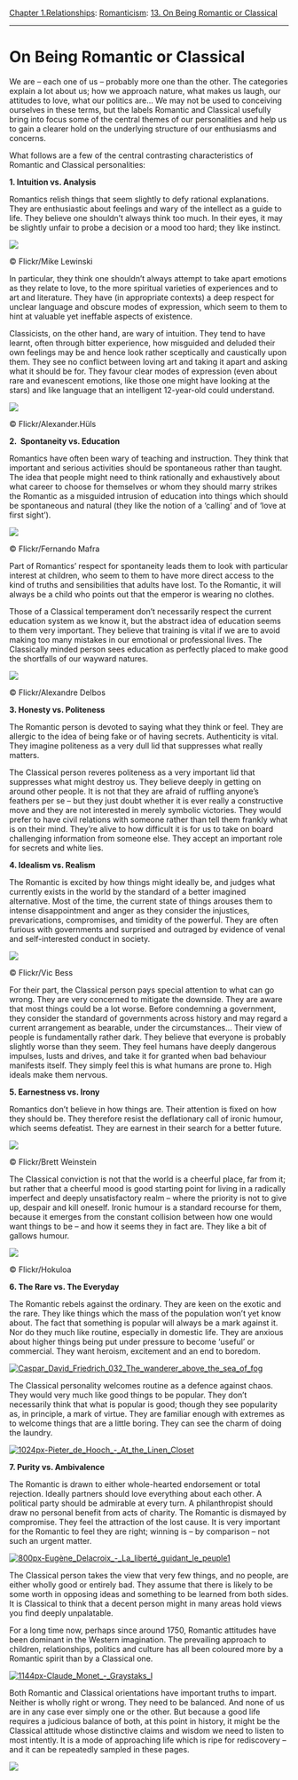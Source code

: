 [Chapter 1.Relationships](https://www.theschooloflife.com/thebookoflife/category/relationships/): [Romanticism](https://www.theschooloflife.com/thebookoflife/category/relationships/romanticism/): [13. On Being Romantic or Classical](https://www.theschooloflife.com/thebookoflife/are-you-romantic-or-classical/)

* * *

# On Being Romantic or Classical

We are – each one of us – probably more one than the other. The categories explain a lot about us; how we approach nature, what makes us laugh, our attitudes to love, what our politics are… We may not be used to conceiving ourselves in these terms, but the labels Romantic and Classical usefully bring into focus some of the central themes of our personalities and help us to gain a clearer hold on the underlying structure of our enthusiasms and concerns.

What follows are a few of the central contrasting characteristics of Romantic and Classical personalities:

**1. Intuition vs. Analysis**

Romantics relish things that seem slightly to defy rational explanations. They are enthusiastic about feelings and wary of the intellect as a guide to life. They believe one shouldn’t always think too much. In their eyes, it may be slightly unfair to probe a decision or a mood too hard; they like instinct.

 ![](https://www.theschooloflife.com/thebookoflife/wp-content/uploads/2014/09/8067280107_e987129cde_z.jpg)

© Flickr/Mike Lewinski

In particular, they think one shouldn’t always attempt to take apart emotions as they relate to love, to the more spiritual varieties of experiences and to art and literature. They have (in appropriate contexts) a deep respect for unclear language and obscure modes of expression, which seem to them to hint at valuable yet ineffable aspects of existence.

Classicists, on the other hand, are wary of intuition. They tend to have learnt, often through bitter experience, how misguided and deluded their own feelings may be and hence look rather sceptically and caustically upon them. They see no conflict between loving art and taking it apart and asking what it should be for. They favour clear modes of expression (even about rare and evanescent emotions, like those one might have looking at the stars) and like language that an intelligent 12-year-old could understand.

 ![](https://www.theschooloflife.com/thebookoflife/wp-content/uploads/2014/09/38325193134_f84d57a7d9_z.jpg)

© Flickr/Alexander.Hüls

**2.&nbsp; Spontaneity vs. Education**

Romantics have often been wary of teaching and instruction. They think that important and serious activities should be spontaneous rather than taught. The idea that people might need to think rationally and exhaustively about what career to choose for themselves or whom they should marry strikes the Romantic as a misguided intrusion of education into things which should be spontaneous and natural (they like the notion of a ‘calling’ and of ‘love at first sight’).

 ![](https://www.theschooloflife.com/thebookoflife/wp-content/uploads/2014/09/3415364581_6ac513e73d_z.jpg)

© Flickr/Fernando Mafra

Part of Romantics’ respect for spontaneity leads them to look with particular interest at children, who seem to them to have more direct access to the kind of truths and sensibilities that adults have lost. To the Romantic, it will always be a child who points out that the emperor is wearing no clothes.

Those of a Classical temperament don’t necessarily respect the current education system as we know it, but the abstract idea of education seems to them very important. They believe that training is vital if we are to avoid making too many mistakes in our emotional or professional lives. The Classically minded person sees education as perfectly placed to make good the shortfalls of our wayward natures.

 ![](https://www.theschooloflife.com/thebookoflife/wp-content/uploads/2014/09/2212598281_1f31b1b489_z.jpg)

© Flickr/Alexandre Delbos

**3. Honesty vs. Politeness**

The Romantic person is devoted to saying what they think or feel. They are allergic to the idea of being fake or of having secrets. Authenticity is vital. They imagine politeness as a very dull lid that suppresses what really matters.

The Classical person reveres politeness as a very important lid that suppresses what might destroy us. They believe deeply in getting on around other people. It is not that they are afraid of ruffling anyone’s feathers per se – but they just doubt whether it is ever really a constructive move and they are not interested in merely symbolic victories. They would prefer to have civil relations with someone rather than tell them frankly what is on their mind. They’re alive to how difficult it is for us to take on board challenging information from someone else. They accept an important role for secrets and white lies.

**4. Idealism vs. Realism**

The Romantic is excited by how things might ideally be, and judges what currently exists in the world by the standard of a better imagined alternative. Most of the time, the current state of things arouses them to intense disappointment and anger as they consider the injustices, prevarications, compromises, and timidity of the powerful. They are often furious with governments and surprised and outraged by evidence of venal and self-interested conduct in society.

 ![](https://www.theschooloflife.com/thebookoflife/wp-content/uploads/2014/09/6221900422_06467676dd_z.jpg)

© Flickr/Vic Bess

For their part, the Classical person pays special attention to what can go wrong. They are very concerned to mitigate the downside. They are aware that most things could be a lot worse. Before condemning a government, they consider the standard of governments across history and may regard a current arrangement as bearable, under the circumstances… Their view of people is fundamentally rather dark. They believe that everyone is probably slightly worse than they seem. They feel humans have deeply dangerous impulses, lusts and drives, and take it for granted when bad behaviour manifests itself. They simply feel this is what humans are prone to. High ideals make them nervous.

**5. Earnestness vs. Irony**

Romantics don’t believe in how things are. Their attention is fixed on how they should be. They therefore resist the deflationary call of ironic humour, which seems defeatist. They are earnest in their search for a better future.

 ![](https://www.theschooloflife.com/thebookoflife/wp-content/uploads/2014/09/2232632457_e3e1328a1d_o-2.jpg)

© Flickr/Brett Weinstein

The Classical conviction is not that the world is a cheerful place, far from it; but rather that a cheerful mood is good starting point for living in a radically imperfect and deeply unsatisfactory realm – where the priority is not to give up, despair and kill oneself. Ironic humour is a standard recourse for them, because it emerges from the constant collision between how one would want things to be – and how it seems they in fact are. They like a bit of gallows humour.

 ![](https://www.theschooloflife.com/thebookoflife/wp-content/uploads/2014/09/33234722236_02ae437bca_z.jpg)

© Flickr/Hokuloa

**6. The Rare vs. The Everyday**

The Romantic rebels against the ordinary. They are keen on the exotic and the rare. They like things which the mass of the population won’t yet know about. The fact that something is popular will always be a mark against it. Nor do they much like routine, especially in domestic life. They are anxious about higher things being put under pressure to become ‘useful’ or commercial. They want heroism, excitement and an end to boredom.

[![Caspar_David_Friedrich_032_The_wanderer_above_the_sea_of_fog](https://www.theschooloflife.com/thebookoflife/wp-content/uploads/2014/11/Caspar_David_Friedrich_032_The_wanderer_above_the_sea_of_fog.jpg)](http://www.thebookoflife.org/wp-content/uploads/2014/11/Caspar_David_Friedrich_032_The_wanderer_above_the_sea_of_fog.jpg)

The Classical personality welcomes routine as a defence against chaos. They would very much like good things to be popular. They don’t necessarily think that what is popular is good; though they see popularity as, in principle, a mark of virtue. They are familiar enough with extremes as to welcome things that are a little boring. They can see the charm of doing the laundry.

[![1024px-Pieter_de_Hooch_-_At_the_Linen_Closet](https://www.theschooloflife.com/thebookoflife/wp-content/uploads/2014/09/1024px-Pieter_de_Hooch_-_At_the_Linen_Closet.jpg)](http://www.thebookoflife.org/wp-content/uploads/2014/09/1024px-Pieter_de_Hooch_-_At_the_Linen_Closet.jpg)

**7. Purity vs. Ambivalence**

The Romantic is drawn to either whole-hearted endorsement or total rejection. Ideally partners should love everything about each other. A political party should be admirable at every turn. A philanthropist should draw no personal benefit from acts of charity. The Romantic is dismayed by compromise. They feel the attraction of the lost cause. It is very important for the Romantic to feel they are right; winning is – by comparison – not such an urgent matter.

[![800px-Eugène_Delacroix_-_La_liberté_guidant_le_peuple1](https://www.theschooloflife.com/thebookoflife/wp-content/uploads/2014/09/800px-Eug%C3%A8ne_Delacroix_-_La_libert%C3%A9_guidant_le_peuple1.jpg)](http://www.thebookoflife.org/wp-content/uploads/2014/09/800px-Eug%C3%A8ne_Delacroix_-_La_libert%C3%A9_guidant_le_peuple1.jpg)

The Classical person takes the view that very few things, and no people, are either wholly good or entirely bad. They assume that there is likely to be some worth in opposing ideas and something to be learned from both sides. It is Classical to think that a decent person might in many areas hold views you find deeply unpalatable.

For a long time now, perhaps since around 1750, Romantic attitudes have been dominant in the Western imagination. The prevailing approach to children, relationships, politics and culture has all been coloured more by a Romantic spirit than by a Classical one.

[![1144px-Claude_Monet_-_Graystaks_I](https://www.theschooloflife.com/thebookoflife/wp-content/uploads/2014/09/1144px-Claude_Monet_-_Graystaks_I.jpeg)](http://www.thebookoflife.org/wp-content/uploads/2014/09/1144px-Claude_Monet_-_Graystaks_I.jpeg)

Both Romantic and Classical orientations have important truths to impart. Neither is wholly right or wrong. They need to be balanced. And none of us are in any case ever simply one or the other. But because a good life requires a judicious balance of both, at this point in history, it might be the Classical attitude whose distinctive claims and wisdom we need to listen to most intently. It is a mode of approaching life which is ripe for rediscovery – and it can be repeatedly sampled in these pages.

[![](https://img.youtube.com/vi/5QmJofRAB9M/0.jpg)](//www.youtube.com/embed/5QmJofRAB9M '')
